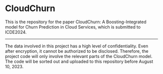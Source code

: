# CloudChurn
This is the repository for the paper CloudChurn: A Boosting-Integrated model for Churn Prediction in Cloud Services, which is submitted to ICDE2024.

----
The data involved in this project has a high level of confidentiality. Even after encryption, it cannot be authorized to be disclosed. Therefore, the project code will only involve the relevant parts of the CloudChurn model. The code will be sorted out and uploaded to this repository before August 10, 2023.
